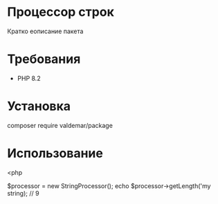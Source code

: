 # Процессор строк

Кратко еописание пакета

# Требования 

- PHP 8.2

# Установка

composer require valdemar/package

# Использование

<php

$processor = new StringProcessor();
echo $processor->getLength('my string); // 9
